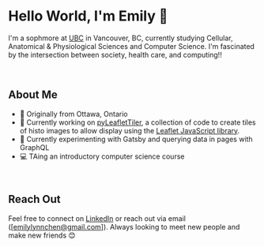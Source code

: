 # Hello World, I'm Emily 👋

I'm a sophmore at [UBC](https://www.ubc.ca/) in Vancouver, BC, currently studying Cellular, Anatomical & Physiological Sciences and Computer Science. I'm fascinated by the intersection between society, health care, and computing!!

<br/>


## About Me

- 📍 Originally from Ottawa, Ontario
- 🔎 Currently working on [pyLeafletTiler](https://github.com/emilyychenn/pyLeafletTiler-Sandbox), a collection of code to create tiles of histo images to allow display using the [Leaflet JavaScript library](https://leafletjs.com/).
- 🌱 Currently experimenting with Gatsby and querying data in pages with GraphQL
- 💻 TAing an introductory computer science course


<br/>

## Reach Out

Feel free to connect on [LinkedIn](https://www.linkedin.com/in/emily-c-55680b124/) or reach out via email ([emilylynnchen@gmail.com]). Always looking to meet new people and make new friends 😊


